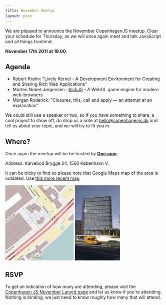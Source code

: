 ```yaml
---
title: November meetup
layout: post
---
```


We are pleased to announce the November CopenhagenJS meetup. Clear your schedule for Thursday, as we will once again meet and talk JavaScript and all things frontend.

**November 17th 2011 at 19.00**.

## Agenda

* Robert Krahn: "Lively Kernel - A Development Environment for Creating and Sharing Rich Web Applications"
* Morten Nobel-Jørgensen : [KickJS](https://github.com/mortennobel/KickJS) - A WebGL game engine for modern web-browsers
* Morgan Roderick: "Closures, this, call and apply — an attempt at an explanation"

We could still use a speaker or two, so if you have something to share, a cool project to show off, do drop us a note at <hello@copenhagenjs.dk> and tell us about your topic, and we will try to fit you in.

## Where?

Once again the meetup will be be hosted by **[One.com](http://one.com/)**.

Address: Kalvebod Brygge 24, 1560 København V.

It can be tricky to find so please note that Google Maps map of the area is outdated. Use [this more recent map](http://t.co/FuWrT0zV).

<a href="/images/venues/kb24/map.png"><img alt="Map showing Kalvebod Brygge 24, 1560 København V" src="/images/venues/kb24/map_small.jpg"></a>
<a href="/images/venues/kb24/kb24.jpg"><img alt="Photo of Kalvebod Brygge 24, 1560 København V" src="/images/venues/kb24/kb24_small.jpg"></a>

## RSVP

To get an indication of how many are attending, please visit the [Copenhagen JS November Lanyrd page](http://lanyrd.com/2011/cphjs-november/) and let us know if you're attending. Nothing is binding, we just need to know roughly how many that will attend.
